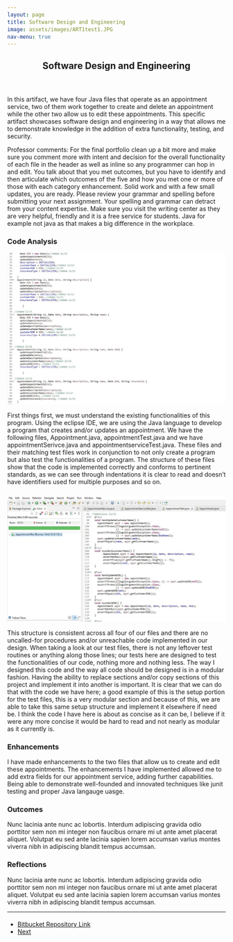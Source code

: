 ```yaml
---
layout: page
title: Software Design and Engineering
image: assets/images/ART1test1.JPG
nav-menu: true
---
```


<!-- Main -->
<div id="main" class="alt">

<!-- One -->
<section id="one">
	<div class="inner">
		<header class="major">
			<h1>Software Design and Engineering</h1>
		</header>

<!-- Content -->
<h2 id="content"></h2>
<p>In this artifact, we have four Java files that operate as an appointment service, two of them work together to create and delete an appointment while the other two allow us to edit these appointments. This specific artifact showcases software design and engineering in a way that allows me to demonstrate knowledge in the addition of extra functionality, testing, and security.
	
Professor comments: For the final portfolio clean up a bit more and make sure you comment more with intent and decision for the overall functionality of each file in the header as well as inline so any programmer can hop in and edit. You talk about that you met outcomes, but you have to identify and then articulate which outcomes of the five and how you met one or more of those with each category enhancement. Solid work and with a few small updates, you are ready. Please review your grammar and spelling before submitting your next assignment. Your spelling and grammar can detract from your content expertise. Make sure you visit the writing center as they are very helpful, friendly and it is a free service for students. Java for example not java as that makes a big difference in the workplace.</p>
<div class="row">
	<div class="6u 12u$(small)">
		<h3>Code Analysis</h3>
<div class="6u 12u$(small)"><span class="image fit"><img src="assets/images/ART1code2.JPG" alt="" /></span></div>
		<p>First things first, we must understand the existing functionalities of this program. Using the eclipse IDE, we are using the Java language to develop a program that creates and/or updates an appointment. We have the following files, Appointment.java, appointmentTest.java and we have appointmentSerivce.java and appointmentserviceTest.java. These files and their matching test files work in conjunction to not only create a program but also test the functionalities of a program. The structure of these files show that the code is implemented correctly and conforms to pertinent standards, as we can see through indentations it is clear to read and doesn’t have identifiers used for multiple purposes and so on.</p>
	</div>
	<div class="6u$ 12u$(small)">
		<h3></h3>
<div class="6u$ 12u$(small)"><span class="image fit"><img src="assets/images/ART1test1.JPG" alt="" /></span></div>
		<p>This structure is consistent across all four of our files and there are no uncalled-for procedures and/or unreachable code implemented in our design. When taking a look at our test files, there is not any leftover test routines or anything along those lines; our tests here are designed to test the functionalities of our code, nothing more and nothing less. The way I designed this code and the way all code should be designed is in a modular fashion. Having the ability to replace sections and/or copy sections of this project and implement it into another is important. It is clear that we can do that with the code we have here; a good example of this is the setup portion for the test files, this is a very modular section and because of this, we are able to take this same setup structure and implement it elsewhere if need be. I think the code I have here is about as concise as it can be, I believe if it were any more concise it would be hard to read and not nearly as modular as it currently is.</p>
	</div>
	<!-- Break -->
	<div class="4u 12u$(medium)">
		<h3>Enhancements</h3>
		<p> I have made enhancements to the two files that allow us to create and edit these appointments. The enhancements I have implemented allowed me to add extra fields for our appointment service, adding further capabilities. Being able to demonstrate well-founded and innovated techniques like junit testing and proper Java langauge uasge.</p>
	</div>
	<div class="4u 12u$(medium)">
		<h3>Outcomes</h3>
		<p>Nunc lacinia ante nunc ac lobortis. Interdum adipiscing gravida odio porttitor sem non mi integer non faucibus ornare mi ut ante amet placerat aliquet. Volutpat eu sed ante lacinia sapien lorem accumsan varius montes viverra nibh in adipiscing blandit tempus accumsan.</p>
	</div>
	<div class="4u$ 12u$(medium)">
		<h3>Reflections</h3>
		<p>Nunc lacinia ante nunc ac lobortis. Interdum adipiscing gravida odio porttitor sem non mi integer non faucibus ornare mi ut ante amet placerat aliquet. Volutpat eu sed ante lacinia sapien lorem accumsan varius montes viverra nibh in adipiscing blandit tempus accumsan.</p>
	</div>
</div>

<hr class="major" />
		
<!-- Buttons -->
<h4></h4>
<ul class="actions vertical">
	<li><a href="(https://bitbucket.org/xanderbell/cs499_art1/src/master/" class="button fit">Bitbucket Repository Link</a></li>
	<li><a href="https://xander325.github.io/xanderbell.github.io/artifact_three.html" class="button special fit">Next</a></li>
	</ul>
</div>

